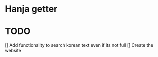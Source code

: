 # Hanja getter

# TODO
[] Add functionality to search korean text even if its not full
[] Create the website